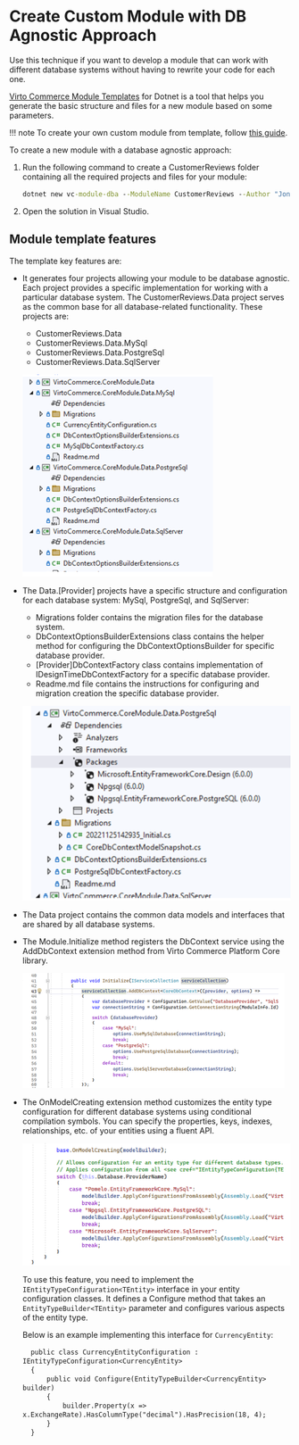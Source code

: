 # Create Custom Module with DB Agnostic Approach

Use this technique if you want to develop a module that can work with different database systems without having to rewrite your code for each one.

[Virto Commerce Module Templates](https://github.com/VirtoCommerce/vc-cli-module-template) for Dotnet is a tool that helps you generate the basic structure and files for a new module based on some parameters. 

!!! note
    To create your own custom module from template, follow [this guide](../../../Tutorials-and-How-tos/Tutorials/creating-custom-module.md).

To create a new module with a database agnostic approach:

1. Run the following command to create a CustomerReviews folder containing all the required projects and files for your module:

    ```cmd
    dotnet new vc-module-dba --ModuleName CustomerReviews --Author "Jon Doe" --CompanyName VirtoCommerce
    ``` 

1. Open the solution in Visual Studio.

## Module template features

The template key features  are:

* It generates four projects allowing your module to be database agnostic. Each project provides a specific implementation for working with a particular database system. The CustomerReviews.Data project serves as the common base for all database-related functionality. These projects are:
    * CustomerReviews.Data
    * CustomerReviews.Data.MySql
    * CustomerReviews.Data.PostgreSql
    * CustomerReviews.Data.SqlServer

    ![Four projects](media/four-data-projects.png)

* The Data.[Provider] projects have a specific structure and configuration for each database system: MySql, PostgreSql, and SqlServer:
    * Migrations folder contains the migration files for the database system.
    * DbContextOptionsBuilderExtensions class contains the helper method for configuring the DbContextOptionsBuilder for specific database provider.
    * [Provider]DbContextFactory class contains implementation of IDesignTimeDbContextFactory for a specific database provider. 
    * Readme.md file contains the instructions for configuring and migration creation the specific database provider.
    
    ![Data provider project](media/data-provider-project.png)

* The Data project contains the common data models and interfaces that are shared by all database systems.
* The Module.Initialize method registers the DbContext service using the AddDbContext extension method from Virto Commerce Platform Core library.

    ![AddDBContext](media/add_db_context.png)

* The OnModelCreating extension method customizes the entity type configuration for different database systems using conditional compilation symbols. You can specify the properties, keys, indexes, relationships, etc. of your entities using a fluent API.

    ![Customize Code-First Model Migrations](media/customize-model.png)

    To use this feature, you need to implement the `IEntityTypeConfiguration<TEntity>` interface in your entity configuration classes. It defines a Configure method that takes an `EntityTypeBuilder<TEntity>` parameter and configures various aspects of the entity type.

    Below is an example implementing this interface for `CurrencyEntity`:

        public class CurrencyEntityConfiguration : IEntityTypeConfiguration<CurrencyEntity>
        {
            public void Configure(EntityTypeBuilder<CurrencyEntity> builder)
            {
                builder.Property(x => x.ExchangeRate).HasColumnType("decimal").HasPrecision(18, 4);
            }
        }